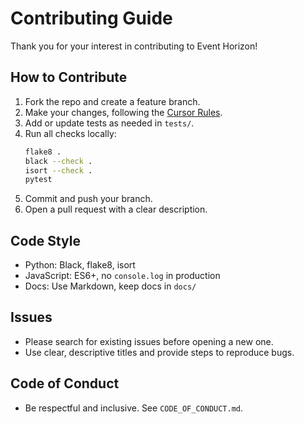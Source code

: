 # Contributing Guide

Thank you for your interest in contributing to Event Horizon!

## How to Contribute
1. Fork the repo and create a feature branch.
2. Make your changes, following the [Cursor Rules](cursor-rules.md).
3. Add or update tests as needed in `tests/`.
4. Run all checks locally:
   ```bash
   flake8 .
   black --check .
   isort --check .
   pytest
   ```
5. Commit and push your branch.
6. Open a pull request with a clear description.

## Code Style
- Python: Black, flake8, isort
- JavaScript: ES6+, no `console.log` in production
- Docs: Use Markdown, keep docs in `docs/`

## Issues
- Please search for existing issues before opening a new one.
- Use clear, descriptive titles and provide steps to reproduce bugs.

## Code of Conduct
- Be respectful and inclusive. See `CODE_OF_CONDUCT.md`. 